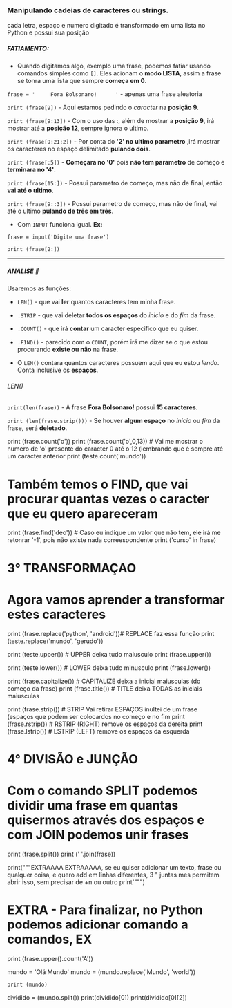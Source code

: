 ### Manipulando cadeias de caracteres ou strings.
cada letra, espaço e numero digitado é transformado em uma lista no Python e possui sua posição

##### FATIAMENTO:

* Quando digitamos algo, exemplo uma frase, podemos fatiar usando comandos simples como `[]`. Eles acionam o **modo LISTA**, assim a frase se tonra uma lista que sempre **começa em 0**.

`frase = '     Fora Bolsonaro!      '` - apenas uma frase aleatoria

`print (frase[9])` - Aqui estamos pedindo o *caracter* na **posição 9**.

`print (frase[9:13])` - Com o uso das :, além de mostrar a **posição 9**, irá mostrar até a **posição 12**, sempre ignora o ultimo.

`print (frase[9:21:2])` - Por conta do **'2' no ultimo parametro** ,irá mostrar os caracteres no espaço delimitado **pulando dois**.

`print (frase[:5])` - **Começara no '0'** pois **não tem parametro** de começo e **terminara no '4'**.

`print (frase[15:])` - Possui parametro de começo, mas não de final, então **vai até o ultimo**.

`print (frase[9::3])` - Possui parametro de começo, mas não de final, vai até o ultimo **pulando de três em três**.

* Com `INPUT` funciona igual. **Ex:**

`frase = input('Digite uma frase')`

`print (frase[2:])`

---
##### ANALISE :mag_right:

Usaremos as funções:

* `LEN()` - que vai **ler** quantos caracteres tem minha frase.

* `.STRIP` - que vai deletar **todos os espaços** do *inicio* e do *fim* da frase.

* `.COUNT()` - que irá **contar** um caracter especifico que eu quiser.

* `.FIND()` - parecido com o `COUNT`, porém irá me dizer se o que estou procurando **existe ou não** na frase.

* O `LEN()` contara quantos caracteres possuem aqui que eu estou *lendo*. Conta inclusive os **espaços**.

###### LEN()
`print(len(frase))` - A frase **Fora Bolsonaro!** possui **15 caracteres**.

`print (len(frase.strip()))` - Se houver **algum espaço** no *inicio* ou *fim* da frase, será **deletado**.


print (frase.count('o'))
print (frase.count('o',0,13)) # Vai me mostrar o numero de 'o' presente do caracter 0 até o 12 (lembrando que é sempre até um caracter anterior
print (teste.count('mundo'))

# Também temos o FIND, que vai procurar quantas vezes o caracter que eu quero apareceram
print (frase.find('deo')) # Caso eu indique um valor que não tem, ele irá me retonrar '-1', pois não existe nada correespondente
print ('curso' in frase)

# 3° TRANSFORMAÇAO
# Agora vamos aprender a transformar estes caracteres
print (frase.replace('python', 'android'))# REPLACE faz essa função
print (teste.replace('mundo', 'gerudo'))

print (teste.upper()) # UPPER deixa tudo maiusculo
print (frase.upper())

print (teste.lower()) # LOWER deixa tudo minusculo
print (frase.lower())

print (frase.capitalize()) # CAPITALIZE deixa a inicial maiusculas (do começo da frase)
print (frase.title()) # TITLE deixa TODAS as iniciais maiusculas

print (frase.strip()) # STRIP Vai retirar ESPAÇOS inultei de um frase (espaços que podem ser colocardos no começo e no fim
print (frase.rstrip()) # RSTRIP (RIGHT) remove os espaços da dereita
print (frase.lstrip()) # LSTRIP (LEFT) remove os espaços da esquerda

# 4° DIVISÃO e JUNÇÃO
# Com o comando SPLIT podemos dividir uma frase em quantas quisermos através dos espaços e com JOIN podemos unir frases
print (frase.split())
print (' '.join(frase))

print("""EXTRAAAA EXTRAAAAA, se eu quiser adicionar um texto, frase ou
qualquer coisa, e quero add em linhas diferentes, 3 
" juntas mes permitem abrir isso, sem precisar de \+n ou outro print'""")

# EXTRA - Para finalizar, no Python podemos adicionar comando a comandos, EX

print (frase.upper().count('A'))

mundo = 'Olá Mundo'
mundo = (mundo.replace('Mundo', 'world'))

    print (mundo)

dividido = (mundo.split())
print(dividido[0])
print(dividido[0][2])
